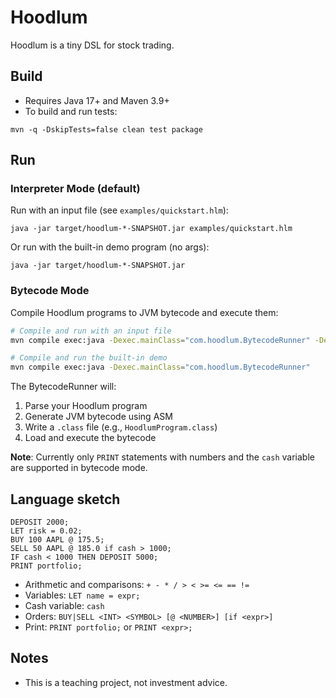 # Hoodlum

Hoodlum is a tiny DSL for stock trading.

## Build

- Requires Java 17+ and Maven 3.9+
- To build and run tests:

```
mvn -q -DskipTests=false clean test package
```

## Run

### Interpreter Mode (default)

Run with an input file (see `examples/quickstart.hlm`):

```
java -jar target/hoodlum-*-SNAPSHOT.jar examples/quickstart.hlm
```

Or run with the built-in demo program (no args):

```
java -jar target/hoodlum-*-SNAPSHOT.jar
```

### Bytecode Mode

Compile Hoodlum programs to JVM bytecode and execute them:

```bash
# Compile and run with an input file
mvn compile exec:java -Dexec.mainClass="com.hoodlum.BytecodeRunner" -Dexec.args="examples/simple.hlm"

# Compile and run the built-in demo
mvn compile exec:java -Dexec.mainClass="com.hoodlum.BytecodeRunner"
```

The BytecodeRunner will:
1. Parse your Hoodlum program
2. Generate JVM bytecode using ASM
3. Write a `.class` file (e.g., `HoodlumProgram.class`)
4. Load and execute the bytecode

**Note**: Currently only `PRINT` statements with numbers and the `cash` variable are supported in bytecode mode.

## Language sketch

```
DEPOSIT 2000;
LET risk = 0.02;
BUY 100 AAPL @ 175.5;
SELL 50 AAPL @ 185.0 if cash > 1000;
IF cash < 1000 THEN DEPOSIT 5000;
PRINT portfolio;
```

- Arithmetic and comparisons: `+ - * / > < >= <= == !=`
- Variables: `LET name = expr;`
- Cash variable: `cash`
- Orders: `BUY|SELL <INT> <SYMBOL> [@ <NUMBER>] [if <expr>]`
- Print: `PRINT portfolio;` or `PRINT <expr>;`

## Notes

- This is a teaching project, not investment advice.



